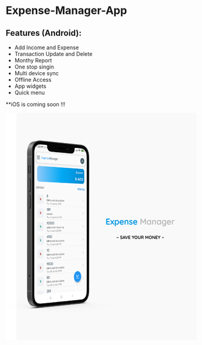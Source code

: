 # Expense-Manager-App

## Features (Android):
- Add Income and Expense
- Transaction Update and Delete
- Monthy Report
- One stop singin
- Multi device sync
- Offline Access
- App widgets
- Quick menu

**iOS is coming soon !!!


<p ><img height="600" alt="" src="/home.png" /></p>


<!-- ### Make New Transactions -->

<p ><img height="600" alt="" src="/add.png" /></p>

  

<!-- ### Quick Menu -->

<p ><img height="600" alt="" src="/shortcuts.png" /></p>
  
<!-- ### Balance on Home screen -->
  
  <p ><img height="600" alt="" src="/widgets.png" /></p>
  
